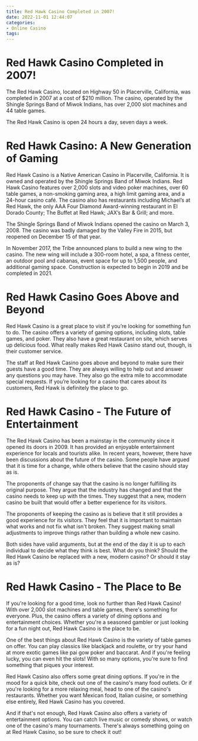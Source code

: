 ```yaml
---
title: Red Hawk Casino Completed in 2007!
date: 2022-11-01 12:44:07
categories:
- Online Casino
tags:
---
```



#  Red Hawk Casino Completed in 2007!

The Red Hawk Casino, located on Highway 50 in Placerville, California, was completed in 2007 at a cost of $210 million. The casino, operated by the Shingle Springs Band of Miwok Indians, has over 2,000 slot machines and 44 table games.

The Red Hawk Casino is open 24 hours a day, seven days a week.

#  Red Hawk Casino: A New Generation of Gaming

Red Hawk Casino is a Native American Casino in Placerville, California. It is owned and operated by the Shingle Springs Band of Miwok Indians. Red Hawk Casino features over 2,000 slots and video poker machines, over 60 table games, a non-smoking gaming area, a high limit gaming area, and a 24-hour casino café. The casino also has restaurants including Michael’s at Red Hawk, the only AAA Four Diamond Award-winning restaurant in El Dorado County; The Buffet at Red Hawk; JAX’s Bar & Grill; and more.

The Shingle Springs Band of Miwok Indians opened the casino on March 3, 2008. The casino was badly damaged by the Valley Fire in 2015, but reopened on December 15 of that year.

In November 2017, the Tribe announced plans to build a new wing to the casino. The new wing will include a 300-room hotel, a spa, a fitness center, an outdoor pool and cabanas, event space for up to 1,500 people, and additional gaming space. Construction is expected to begin in 2019 and be completed in 2021.

#  Red Hawk Casino Goes Above and Beyond

Red Hawk Casino is a great place to visit if you’re looking for something fun to do. The casino offers a variety of gaming options, including slots, table games, and poker. They also have a great restaurant on site, which serves up delicious food. What really makes Red Hawk Casino stand out, though, is their customer service.

The staff at Red Hawk Casino goes above and beyond to make sure their guests have a good time. They are always willing to help out and answer any questions you may have. They also go the extra mile to accommodate special requests. If you’re looking for a casino that cares about its customers, Red Hawk is definitely the place to go.

#  Red Hawk Casino - The Future of Entertainment

The Red Hawk Casino has been a mainstay in the community since it opened its doors in 2009. It has provided an enjoyable entertainment experience for locals and tourists alike. In recent years, however, there have been discussions about the future of the casino. Some people have argued that it is time for a change, while others believe that the casino should stay as is.

The proponents of change say that the casino is no longer fulfilling its original purpose. They argue that the industry has changed and that the casino needs to keep up with the times. They suggest that a new, modern casino be built that would offer a better experience for its visitors.

The proponents of keeping the casino as is believe that it still provides a good experience for its visitors. They feel that it is important to maintain what works and not fix what isn't broken. They suggest making small adjustments to improve things rather than building a whole new casino.

Both sides have valid arguments, but at the end of the day it is up to each individual to decide what they think is best. What do you think? Should the Red Hawk Casino be replaced with a new, modern casino? Or should it stay as is?

#  Red Hawk Casino - The Place to Be

If you're looking for a good time, look no further than Red Hawk Casino! With over 2,000 slot machines and table games, there's something for everyone. Plus, the casino offers a variety of dining options and entertainment choices. Whether you're a seasoned gambler or just looking for a fun night out, Red Hawk Casino is the place to be.

One of the best things about Red Hawk Casino is the variety of table games on offer. You can play classics like blackjack and roulette, or try your hand at more exotic games like pai gow poker and baccarat. And if you're feeling lucky, you can even hit the slots! With so many options, you're sure to find something that piques your interest.

Red Hawk Casino also offers some great dining options. If you're in the mood for a quick bite, check out one of the casino's many food outlets. Or if you're looking for a more relaxing meal, head to one of the casino's restaurants. Whether you want Mexican food, Italian cuisine, or something else entirely, Red Hawk Casino has you covered.

And if that's not enough, Red Hawk Casino also offers a variety of entertainment options. You can catch live music or comedy shows, or watch one of the casino's many tournaments. There's always something going on at Red Hawk Casino, so be sure to check it out!